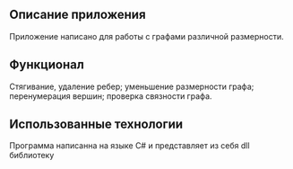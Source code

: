 ## Описание приложения
Приложение написано для работы с графами различной размерности.
## Функционал
Стягивание, удаление ребер; уменьшение размерности графа; перенумерация вершин; проверка связности графа.
## Использованные технологии
Программа написанна на языке C# и представляет из себя dll библиотеку

